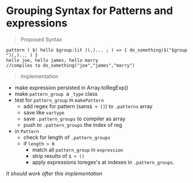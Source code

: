 # Grouping Syntax for Patterns and expressions
> Proposed Syntax

    pattern ( $( hello $group:lit )(,)... ; ) => { do_something($("$group ")(,)... ) }
    hello joe, hello james, hello marry
    //compiles to do_something("joe","james","marry")

> Implementation
+ make  expression  persisted in Array.toRegExp()
+ make `pattern_group `a `_type` class
+ test for `pattern_group` in `makePattern`
    + add regex for pattern (sans` $ + () `) to `.patterns` array
    + save like `vartype`
    + save `.pattern_groups` to compiler as array
    + push to `.pattern_groups` the index of reg
+ in `Pattern`
    + check for length of `.pattern_groups`
    + if `length > 0`
        + match all `pattern_group` in `expression`
        + strip results of `$ + ()`
        + apply expressions toregex's at  indexes in `.pattern_groups`.

*It should work after this implementation*
